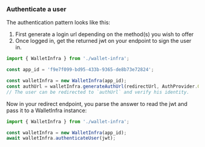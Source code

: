 ### Authenticate a user

The authentication pattern looks like this:

1. First generate a login url depending on the method(s) you wish to offer
1. Once logged in, get the returned jwt on your endpoint to sign the user in.

```ts
import { WalletInfra } from './wallet-infra';

const app_id = 'f9e7f099-bd95-433b-9365-de8b73e72824';

const walletInfra = new WalletInfra(app_id);
const authUrl = walletInfra.generateAuthUrl(redirectUrl, AuthProvider.GOOGLE);
// The user can be redirected to `authUrl` and verify his identity.
```

Now in your redirect endpoint, you parse the answer to read the jwt and pass it to a WalletInfra instance:

```ts
import { WalletInfra } from './wallet-infra';

const walletInfra = new WalletInfra(app_id);
await walletInfra.authenticateUser(jwt);
```
